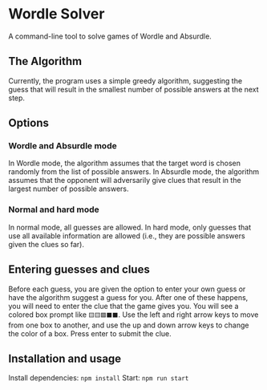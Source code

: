 # Wordle Solver
A command-line tool to solve games of Wordle and Absurdle. 

## The Algorithm
Currently, the program uses a simple greedy algorithm, suggesting the guess that will result in the smallest number of possible answers at the next step.

## Options
### Wordle and Absurdle mode
In Wordle mode, the algorithm assumes that the target word is chosen randomly from the list of possible answers. In Absurdle mode, the algorithm assumes that the opponent will adversarily give clues that result in the largest number of possible answers.

### Normal and hard mode
In normal mode, all guesses are allowed. In hard mode, only guesses that use all available information are allowed (i.e., they are possible answers given the clues so far).

## Entering guesses and clues
Before each guess, you are given the option to enter your own guess or have the algorithm suggest a guess for you. After one of these happens, you will need to enter the clue that the game gives you. You will see a colored box prompt like `🟨🟨🟩⬛⬛`. Use the left and right arrow keys to move from one box to another, and use the up and down arrow keys to change the color of a box. Press enter to submit the clue.

## Installation and usage
Install dependencies: `npm install`
Start: `npm run start`